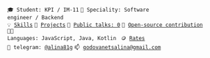 <code>🎓 Student: KPI / IM-11</code>
<code>👷 Speciality: Software engineer / Backend</code><br>
<code>💡 [Skills](SKILLS.md)</code>
<code>🧻 [Projects](PROJECTS.md)</code>
<code>📢 [Public talks: 0](TALKS.md)</code>
<code>👀 [Open-source contribution](CONTRIBUTION.md)</code><br>
<code>🧑‍💻 Languages: JavaScript, Java, Kotlin </code>
<code>🪙 [Rates](RATES.md)</code><br>
<code>💬 telegram: [@alina81g](https://telegram.me/your-nikname)</code>
<code>📫 godovanetsalina@gmail.com</code>
